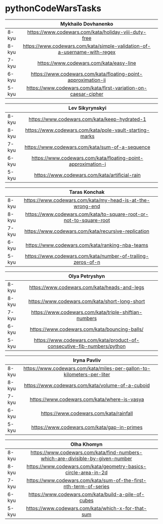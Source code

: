 # pythonCodeWarsTasks
|         |  Mykhailo Dovhanenko        |   |
| -------------- |:-------------:| -----:|
|   8-kyu | https://www.codewars.com/kata/holiday-viii-duty-free |
|   8-kyu | https://www.codewars.com/kata/simple-validation-of-a-username-with-regex |
|   7-kyu | https://www.codewars.com/kata/easy-line |
|   6-kyu | https://www.codewars.com/kata/floating-point-approximation-ii |
|   5-kyu | https://www.codewars.com/kata/first-variation-on-caesar-cipher |


|         |  Lev Sikyrynskyi        |   |
| -------------- |:-------------:| -----:|
|   8-kyu | https://www.codewars.com/kata/keep-hydrated-1 |
|   8-kyu | https://www.codewars.com/kata/pole-vault-starting-marks |
|   7-kyu | https://www.codewars.com/kata/sum-of-a-sequence |
|   6-kyu | https://www.codewars.com/kata/floating-point-approximation-i |
|   5-kyu | https://www.codewars.com/kata/artificial-rain |


| | Taras Konchak | |
| -------------- |:-------------:| -----:|
| 8-kyu | https://www.codewars.com/kata/my-head-is-at-the-wrong-end |
| 8-kyu | https://www.codewars.com/kata/to-square-root-or-not-to-square-root |
| 7-kyu | https://www.codewars.com/kata/recursive-replication |
| 6-kyu | https://www.codewars.com/kata/ranking-nba-teams |
| 5-kyu | https://www.codewars.com/kata/number-of-trailing-zeros-of-n |


|         |  Olya Petryshyn        |   |
| -------------- |:-------------:| -----:|
|   8-kyu | https://www.codewars.com/kata/heads-and-legs |
|   8-kyu | https://www.codewars.com/kata/short-long-short |
|   7-kyu | https://www.codewars.com/kata/triple-shiftian-numbers |
|   6-kyu | https://www.codewars.com/kata/bouncing-balls/ |
|   5-kyu | https://www.codewars.com/kata/product-of-consecutive-fib-numbers/python |


|   |    Iryna Pavliv         |    |
|------|:--------------:|-----------:|
|8-kyu |https://www.codewars.com/kata/miles-per-gallon-to-kilometers-per-liter |
|8-kyu |https://www.codewars.com/kata/volume-of-a-cuboid   |
|7-kyu |https://www.codewars.com/kata/where-is-vasya   |
|6-kyu |https://www.codewars.com/kata/rainfall |
|5-kyu |https://www.codewars.com/kata/gap-in-primes |


|   |    Olha Khomyn         |    |
|------|:--------------:|-----------:|
|8-kyu |https://www.codewars.com/kata/find-numbers-which-are-divisible-by-given-number |
|8-kyu |https://www.codewars.com/kata/geometry-basics-circle-area-in-2d   |
|7-kyu |https://www.codewars.com/kata/sum-of-the-first-nth-term-of-series   |
|6-kyu |https://www.codewars.com/kata/build-a-pile-of-cubes |
|5-kyu |https://www.codewars.com/kata/which-x-for-that-sum |
